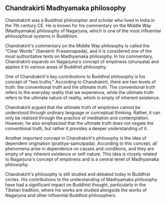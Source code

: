 ## Chandrakirti Madhyamaka philosophy

Chandrakirti was a Buddhist philosopher and scholar who lived in India in the 
7th century CE. He is known for his commentary on the Middle Way (Madhyamaka)
 philosophy of Nagarjuna, which is one of the most influential philosophical systems in Buddhism.

Chandrakirti's commentary on the Middle Way philosophy is called the "Clear Words"
 (Sanskrit: Prasannapada), and it is considered one of the most authoritative texts on 
 Madhyamaka philosophy. In his commentary, Chandrakirti expands on Nagarjuna's concept 
 of emptiness (shunyata) and applies it to various areas of Buddhist philosophy.

One of Chandrakirti's key contributions to Buddhist philosophy is his concept of "two truths."
 According to Chandrakirti, there are two levels of truth: the conventional truth and the ultimate
 truth. The conventional truth refers to the everyday reality that we experience, while the ultimate
 truth refers to the ultimate nature of reality, which is empty of inherent existence.

Chandrakirti argued that the ultimate truth of emptiness cannot be understood through ordinary 
language or conceptual thinking. Rather, it can only be realized through the practice of meditation
 and contemplation. However, he also emphasized that the ultimate truth does not negate the 
 conventional truth, but rather it provides a deeper understanding of it.

Another important concept in Chandrakirti's philosophy is the idea of dependent origination 
(pratitya-samutpada). According to this concept, all phenomena arise in dependence on causes 
and conditions, and they are empty of any inherent existence or self-nature. This idea is closely 
related to Nagarjuna's concept of emptiness and is a central tenet of Madhyamaka philosophy.

Chandrakirti's philosophy is still studied and debated today in Buddhist circles. His contributions
 to the understanding of Madhyamaka philosophy have had a significant impact on Buddhist thought, 
 particularly in the Tibetan tradition, where his works are studied alongside the works of Nagarjuna 
 and other influential Buddhist philosophers.